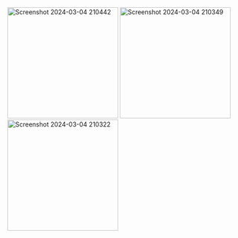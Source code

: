 <img width="250" alt="Screenshot 2024-03-04 210442" src="https://github.com/khanhu2805/gym_web/assets/91420210/a8859233-55ad-4463-91eb-180800cad73b">
<img width="250" alt="Screenshot 2024-03-04 210349" src="https://github.com/khanhu2805/gym_web/assets/91420210/846ee9b5-5cd1-49ad-8df1-47d4162e79ae">
<img width="250" alt="Screenshot 2024-03-04 210322" src="https://github.com/khanhu2805/gym_web/assets/91420210/747c37be-38b6-4175-ad2c-fba33f323cae">
